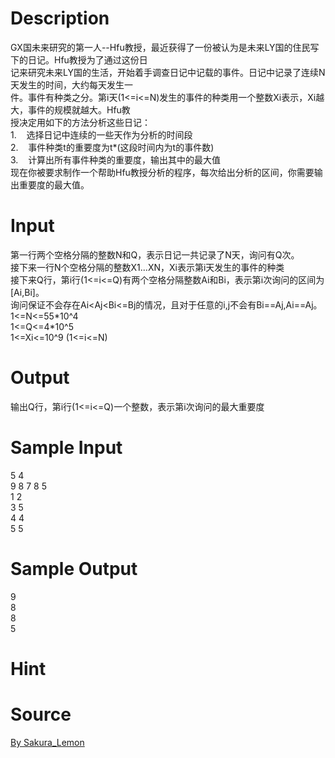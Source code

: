 
# Description

<div class="content"><div>
<div>GX国未来研究的第一人--Hfu教授，最近获得了一份被认为是未来LY国的住民写下的日记。Hfu教授为了通过这份日</div>
<div>记来研究未来LY国的生活，开始着手调查日记中记载的事件。日记中记录了连续N天发生的时间，大约每天发生一</div>
<div>件。事件有种类之分。第i天(1&lt;=i&lt;=N)发生的事件的种类用一个整数Xi表示，Xi越大，事件的规模就越大。Hfu教</div>
<div>授决定用如下的方法分析这些日记：</div>
<div>1.<span class="Apple-tab-span" style="white-space:pre">	</span>选择日记中连续的一些天作为分析的时间段</div>
<div>2.<span class="Apple-tab-span" style="white-space:pre">	</span>事件种类t的重要度为t*(这段时间内为t的事件数)</div>
<div>3.<span class="Apple-tab-span" style="white-space:pre">	</span>计算出所有事件种类的重要度，输出其中的最大值</div>
<div>现在你被要求制作一个帮助Hfu教授分析的程序，每次给出分析的区间，你需要输出重要度的最大值。</div>
</div>
<div></div>
<p></p></div>

# Input

<div class="content"><div>第一行两个空格分隔的整数N和Q，表示日记一共记录了N天，询问有Q次。</div>
<div>接下来一行N个空格分隔的整数X1...XN，Xi表示第i天发生的事件的种类</div>
<div>接下来Q行，第i行(1&lt;=i&lt;=Q)有两个空格分隔整数Ai和Bi，表示第i次询问的区间为[Ai,Bi]。</div>
<div>询问保证不会存在Ai&lt;Aj&lt;Bi&lt;=Bj的情况，且对于任意的i,j不会有Bi==Aj,Ai==Aj。</div>
<div>1&lt;=N&lt;=55*10^4</div>
<div>1&lt;=Q&lt;=4*10^5</div>
<div>1&lt;=Xi&lt;=10^9 (1&lt;=i&lt;=N)</div></div>

# Output

<div class="content"><div>
<div>输出Q行，第i行(1&lt;=i&lt;=Q)一个整数，表示第i次询问的最大重要度</div>
<div></div>
</div>
<div></div>
<p></p></div>

# Sample Input

<div class="content"><span class="sampledata">5 4<br/>
9 8 7 8 5<br/>
1 2<br/>
3 5<br/>
4 4<br/>
5 5</span></div>

# Sample Output

<div class="content"><span class="sampledata">9<br/>
8<br/>
8<br/>
5</span></div>

# Hint

<div class="content"><p></p></div>

# Source

<div class="content"><p><a href="problemset.php?search=By Sakura_Lemon">By Sakura_Lemon</a></p></div>

